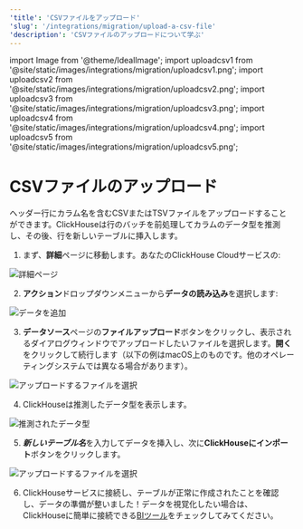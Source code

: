 ```yaml
---
'title': 'CSVファイルをアップロード'
'slug': '/integrations/migration/upload-a-csv-file'
'description': 'CSVファイルのアップロードについて学ぶ'
---
```


import Image from '@theme/IdealImage';
import uploadcsv1 from '@site/static/images/integrations/migration/uploadcsv1.png';
import uploadcsv2 from '@site/static/images/integrations/migration/uploadcsv2.png';
import uploadcsv3 from '@site/static/images/integrations/migration/uploadcsv3.png';
import uploadcsv4 from '@site/static/images/integrations/migration/uploadcsv4.png';
import uploadcsv5 from '@site/static/images/integrations/migration/uploadcsv5.png';


# CSVファイルのアップロード

ヘッダー行にカラム名を含むCSVまたはTSVファイルをアップロードすることができます。ClickHouseは行のバッチを前処理してカラムのデータ型を推測し、その後、行を新しいテーブルに挿入します。

1. まず、**詳細**ページに移動します。あなたのClickHouse Cloudサービスの:

<Image img={uploadcsv1} size='md' alt='詳細ページ' />

2. **アクション**ドロップダウンメニューから**データの読み込み**を選択します:

<Image img={uploadcsv2} size='sm' alt='データを追加' />

3. **データソース**ページの**ファイルアップロード**ボタンをクリックし、表示されるダイアログウィンドウでアップロードしたいファイルを選択します。**開く**をクリックして続行します（以下の例はmacOS上のものです。他のオペレーティングシステムでは異なる場合があります）。

<Image img={uploadcsv3} size='md' alt='アップロードするファイルを選択' />

4. ClickHouseは推測したデータ型を表示します。

<Image img={uploadcsv4} size='md' alt='推測されたデータ型' />

5. ***新しいテーブル名***を入力してデータを挿入し、次に**ClickHouseにインポート**ボタンをクリックします。

<Image img={uploadcsv5} size='md' alt='アップロードするファイルを選択' />

6. ClickHouseサービスに接続し、テーブルが正常に作成されたことを確認し、データの準備が整いました！データを視覚化したい場合は、ClickHouseに簡単に接続できる[BIツール](../data-visualization/index.md)をチェックしてみてください。
